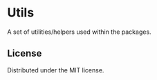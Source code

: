 # Utils

A set of utilities/helpers used within the packages.

## License
Distributed under the MIT license.
